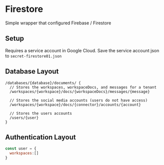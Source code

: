 # Firestore

Simple wrapper that configured Firebase / Firestore

## Setup

Requires a service account in Google Cloud. Save the service account json to `secret-firestore01.json`

## Database Layout

```
/databases/{database}/documents/ {
  // Stores the workspaces, workspaceDocs, and messages for a tenant
  /workspaces/{workspace}/docs/{workspaceDocs}/messages/{message}

  // Stores the social media accounts (users do not have access)
  /workspaces/{workspace}/docs/{connector}/accounts/{account}

  // Stores the users accounts
  /users/{user}
}
```

## Authentication Layout

```JavaScript
const user = {
  workspaces:[]
}
```
